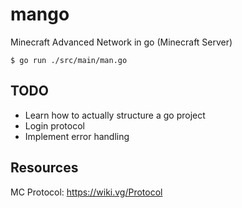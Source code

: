 # mango
Minecraft Advanced Network in go (Minecraft Server) 


`$ go run ./src/main/man.go`

## TODO
- Learn how to actually structure a go project
- Login protocol
- Implement error handling

## Resources

MC Protocol: https://wiki.vg/Protocol